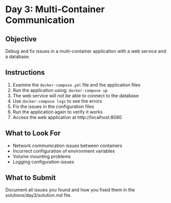 # Day 3: Multi-Container Communication

## Objective
Debug and fix issues in a multi-container application with a web service and a database.

## Instructions
1. Examine the `docker-compose.yml` file and the application files
2. Run the application using: `docker-compose up`
3. The web service will not be able to connect to the database
4. Use `docker-compose logs` to see the errors
5. Fix the issues in the configuration files
6. Run the application again to verify it works
7. Access the web application at http://localhost:8080

## What to Look For
- Network communication issues between containers
- Incorrect configuration of environment variables
- Volume mounting problems
- Logging configuration issues

## What to Submit
Document all issues you found and how you fixed them in the solutions/day3/solution.md file. 